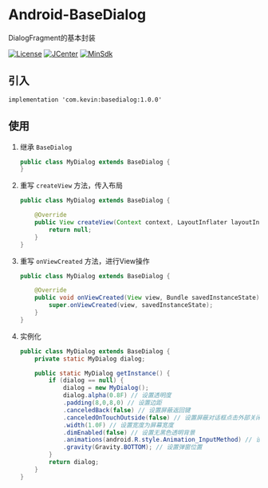 # Android-BaseDialog
DialogFragment的基本封装

[![License](https://img.shields.io/badge/License%20-Apache%202-337ab7.svg?style=flat-square)](https://www.apache.org/licenses/LICENSE-2.0)
[![JCenter](https://img.shields.io/badge/%20JCenter%20-1.0.0-5bc0de.svg?style=flat-square)](https://bintray.com/xuehuayous/maven/Android-BaseDialog/_latestVersion)
[![MinSdk](https://img.shields.io/badge/%20MinSdk%20-%2014%2B%20-f0ad4e.svg?style=flat-square)](https://android-arsenal.com/api?level=14)

## 引入

```
implementation 'com.kevin:basedialog:1.0.0'
```

## 使用

1. 继承 `BaseDialog`

    ```java
    public class MyDialog extends BaseDialog {
    }
    ```
    
2. 重写 `createView` 方法，传入布局

    ```java
    public class MyDialog extends BaseDialog {
    
        @Override
        public View createView(Context context, LayoutInflater layoutInflater, ViewGroup viewGroup) {
            return null;
        }
    }
    ```

3. 重写 `onViewCreated` 方法，进行View操作

    ```java
    public class MyDialog extends BaseDialog {   
    
        @Override
        public void onViewCreated(View view, Bundle savedInstanceState) {
            super.onViewCreated(view, savedInstanceState);
        }
    }
    ```
    
4. 实例化

    ```java
    public class MyDialog extends BaseDialog {   
        private static MyDialog dialog;
    
        public static MyDialog getInstance() {
            if (dialog == null) {
                dialog = new MyDialog();
                dialog.alpha(0.8F) // 设置透明度
                .padding(8,0,8,0) // 设置边距
                .canceledBack(false) // 设置屏蔽返回键
                .canceledOnTouchOutside(false) // 设置屏蔽对话框点击外部关闭
                .width(1.0F) // 设置宽度为屏幕宽度
                .dimEnabled(false) // 设置无黑色透明背景
                .animations(android.R.style.Animation_InputMethod) // 设置动画
                .gravity(Gravity.BOTTOM); // 设置弹窗位置
            }
            return dialog;
        }
    }
    ```